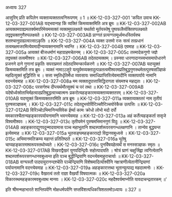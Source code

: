 अध्यायः 327

आसुरिम् प्रति कपिलेन व्यक्ताव्यक्ततत्वनिरूपणम् ॥ 1 ॥
KK-12-03-327-001	'कपिल उवाच 
KK-12-03-327-001AB	यद्भवानाह किं व्यक्तिं किमव्यक्तमिति अत्र ब्रूमः ॥
KK-12-03-327-002AB	अव्यक्तमग्राह्यमतर्क्यमपरिमेयमव्यक्तं व्यक्तमुपलक्ष्यते यथर्तवो मूर्तयस्तेषु पुष्पफलैर्व्यक्तिरुपलक्ष्यते तद्वद्व्यक्तगुणैरुपलक्ष्यते ॥
KK-12-03-327-003AB	प्राग्गतं प्रत्यग्गतमूर्ध्वमधस्तिर्यक्च शतश्चानुग्राह्यत्वात्साऽकृतिः ॥
KK-12-03-327-004A	व्यक्त उत्तमो रजः सत्वं तत्प्रधानं तत्वमक्षमजरमित्येवमादीन्यव्यक्तनामानि भवन्ति ।
KK-12-03-327-004B	एवमाह ॥
KK-12-03-327-005a	अव्यक्तं बीजधर्माणं महाग्राहमचेतनम् ।
KK-12-03-327-005c	तस्मादेकगुणो जज्ञे तद्व्यक्तं तत्वमीश्वरः ॥
KK-12-03-327-006AB	तदेतदव्यक्तम् । प्रस्नवा धारणादानस्वभावमापोधारणे प्रजनने दाने गुणानां प्रकृतिः सपराप्रमत्तं तदेतदस्मिन्कार्यकरणे ॥
KK-12-03-327-007AB	यदप्युक्तं किमव्यक्तमिति तत्र ब्रूमः । व्यक्तं नामाऽऽसुरे यत्पूर्वमव्यक्तादुत्पन्नतत्वमीश्वरमप्रतिबुद्धगुणस्थमेतत्पुरुषसञ्ज्ञिकं महदित्युक्तं बुद्धिरिति च । सत्ता स्मृतिर्धृतिर्मेधा व्यवसायः समाधिप्राप्तिरित्येवमादीनि व्यक्तपर्याये नामानि वदन्त्येवमाह ॥
KK-12-03-327-008a	मम व्यक्तादुपात्तासिद्धिरागता संयमश्च महद्यतः ।
KK-12-03-327-008c	परसर्गश्च दीप्त्यर्थमौत्सुक्यं च परं तथा ॥
KK-12-03-327-009AB	यदेषोर्ध्वस्रोताभिर्महत्वादप्रतिबुद्धत्वाच्चात्मनः प्रकरोत्यहङ्कारमव्यक्ताव्यक्ततरम् ॥
KK-12-03-327-010AB	यदप्युक्तं किमव्यक्ततरमिति अत्र ब्रूमः ॥
KK-12-03-327-011a	व्यक्ताव्यक्ततरं नाम तृतीयं पुरुषसञ्ज्ञकम् ।
KK-12-03-327-011c	तदेतदुभयोर्विरिञ्चवैरिञ्चयोरेकैक उत्पत्तिः ॥
KK-12-03-327-012AB	विरिञ्चोऽभिमानिन्यविवेक ईर्ष्या कामः क्रोधो लोभो मदो दर्पो ममकारश्चैतान्यहङ्कारपर्यायनामानि भवन्त्येवमाह ॥
KK-12-03-327-013a	अहं कर्तेत्यहङ्कर्ता ससृजे विश्वमीश्वरः ।
KK-12-03-327-013c	तृतीयमेनं पुरुषमभिमानगुणं विदुः ॥
KK-12-03-327-014AB	अहङ्काराद्युगपदुन्मादयामास पञ्च महाभूतानि शब्दस्पर्शरूपरसगन्धलक्षणानि । तान्येव बुद्ध्यन्त इत्येवमाह ॥
KK-12-03-327-015a	भूतसङ्घमहङ्काराद्यो विद्वानवबुध्यसे ।
KK-12-03-327-015c	अभिमानमतिक्रम्य महान्तं प्रतितिष्ठते ॥
KK-12-03-327-016a	भूतेषु चाप्यहङ्कारमश्वरूपस्तथोच्यते ।
KK-12-03-327-016c	पुनर्विषयहेत्वर्थे स मनस्सञ्ज्ञकः स्मृतः ॥
KK-12-03-327-017AB	विखराद्वैखरं युगपदिन्द्रियैः सहोत्पादयति । श्रोत्रं घ्राणं चक्षुर्जिह्वा त्वगित्येतानि शब्दस्पर्शरूपरसगन्धानवबुध्यन्त इति पञ्च बुद्धीन्द्रियाणि वदन्त्येवमाहुराचार्याः ॥
KK-12-03-327-018AB	वाग्घस्तौ पादपायुरानन्दश्चेति पञ्चेन्द्रियाणि विशेषमादित्योश्वीनि नक्षत्राणीत्येतानीन्द्रियाणां पर्यायनामानि वदन्त्येवमाह ॥
KK-12-03-327-019a	अहङ्कारात्तथा भूतान्युत्पाद्य महदात्मनोः ।
KK-12-03-327-019c	वैखरत्वं ततो राज्ञा वैखर्यो विषयात्मकः ॥
KK-12-03-327-020a	विकारस्थमहङ्कारमवबुध्याथ मानवः ।
KK-12-03-327-020c	महदैश्वर्यमाप्नोति यावदाचन्द्रतारकम् ॥' 

इति श्रीमन्महाभारते शान्तिपर्वणि मोक्षधर्मपर्वणि सप्तविंशत्यधिकत्रिशततमोऽध्यायः ॥ 327 ॥	
